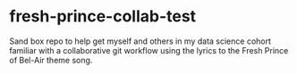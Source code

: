 # fresh-prince-collab-test
Sand box repo to help get myself and others in my data science cohort familiar with a collaborative git workflow using the lyrics to the Fresh Prince of Bel-Air theme song.
